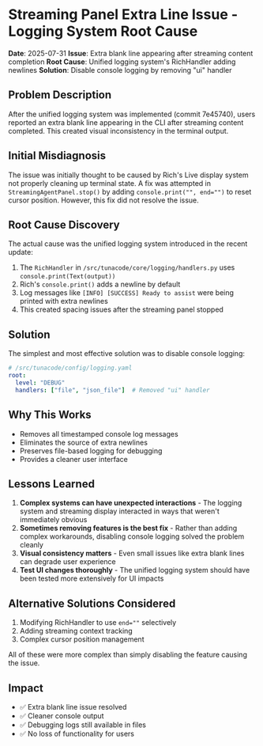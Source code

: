 # Streaming Panel Extra Line Issue - Logging System Root Cause

**Date**: 2025-07-31
**Issue**: Extra blank line appearing after streaming content completion
**Root Cause**: Unified logging system's RichHandler adding newlines
**Solution**: Disable console logging by removing "ui" handler

## Problem Description

After the unified logging system was implemented (commit 7e45740), users reported an extra blank line appearing in the CLI after streaming content completed. This created visual inconsistency in the terminal output.

## Initial Misdiagnosis

The issue was initially thought to be caused by Rich's Live display system not properly cleaning up terminal state. A fix was attempted in `StreamingAgentPanel.stop()` by adding `console.print("", end="")` to reset cursor position. However, this fix did not resolve the issue.

## Root Cause Discovery

The actual cause was the unified logging system introduced in the recent update:

1. The `RichHandler` in `/src/tunacode/core/logging/handlers.py` uses `console.print(Text(output))`
2. Rich's `console.print()` adds a newline by default
3. Log messages like `[INFO] [SUCCESS] Ready to assist` were being printed with extra newlines
4. This created spacing issues after the streaming panel stopped

## Solution

The simplest and most effective solution was to disable console logging:

```yaml
# /src/tunacode/config/logging.yaml
root:
  level: "DEBUG"
  handlers: ["file", "json_file"]  # Removed "ui" handler
```

## Why This Works

- Removes all timestamped console log messages
- Eliminates the source of extra newlines
- Preserves file-based logging for debugging
- Provides a cleaner user interface

## Lessons Learned

1. **Complex systems can have unexpected interactions** - The logging system and streaming display interacted in ways that weren't immediately obvious
2. **Sometimes removing features is the best fix** - Rather than adding complex workarounds, disabling console logging solved the problem cleanly
3. **Visual consistency matters** - Even small issues like extra blank lines can degrade user experience
4. **Test UI changes thoroughly** - The unified logging system should have been tested more extensively for UI impacts

## Alternative Solutions Considered

1. Modifying RichHandler to use `end=""` selectively
2. Adding streaming context tracking
3. Complex cursor position management

All of these were more complex than simply disabling the feature causing the issue.

## Impact

- ✅ Extra blank line issue resolved
- ✅ Cleaner console output
- ✅ Debugging logs still available in files
- ✅ No loss of functionality for users
